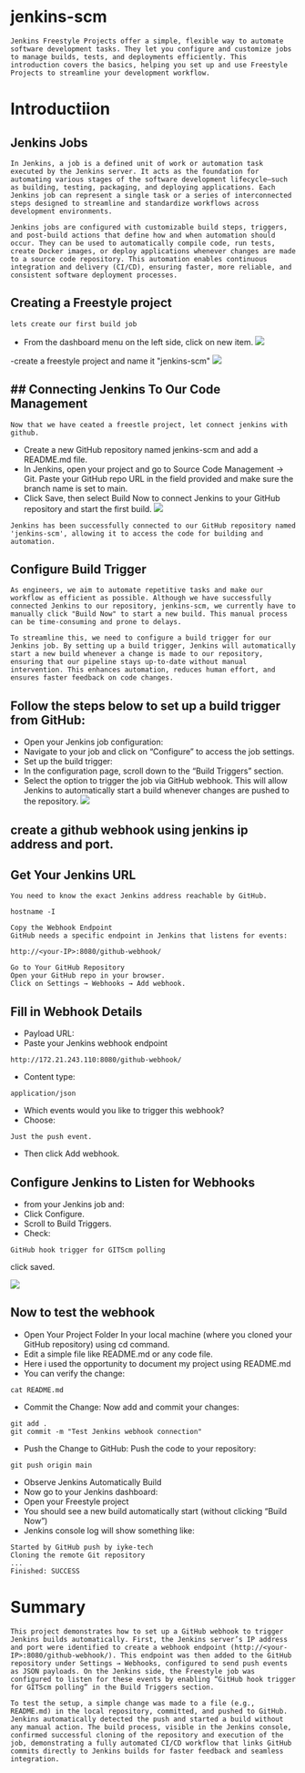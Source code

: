 # jenkins-scm
```
Jenkins Freestyle Projects offer a simple, flexible way to automate software development tasks. They let you configure and customize jobs to manage builds, tests, and deployments efficiently. This introduction covers the basics, helping you set up and use Freestyle Projects to streamline your development workflow.
```
# Introductiion

## Jenkins Jobs
```
In Jenkins, a job is a defined unit of work or automation task executed by the Jenkins server. It acts as the foundation for automating various stages of the software development lifecycle—such as building, testing, packaging, and deploying applications. Each Jenkins job can represent a single task or a series of interconnected steps designed to streamline and standardize workflows across development environments.

Jenkins jobs are configured with customizable build steps, triggers, and post-build actions that define how and when automation should occur. They can be used to automatically compile code, run tests, create Docker images, or deploy applications whenever changes are made to a source code repository. This automation enables continuous integration and delivery (CI/CD), ensuring faster, more reliable, and consistent software deployment processes.
```
## Creating a Freestyle project
```
lets create our first build job
```
- From the dashboard menu on the left side, click on new item. 
![](./img/1.item.png)

-create a freestyle project and name it "jenkins-scm"
![](./img/2.first-job.png)

## ## Connecting Jenkins To Our Code Management
```
Now that we have ceated a freestle project, let connect jenkins with github.
```
- Create a new GitHub repository named jenkins-scm and add a README.md file.
- In Jenkins, open your project and go to Source Code Management → Git. Paste your GitHub repo URL in the field provided and make sure the branch name is set to main.
- Click Save, then select Build Now to connect Jenkins to your GitHub repository and start the first build.
![](./img/4.connected.png)

```
Jenkins has been successfully connected to our GitHub repository named 'jenkins-scm', allowing it to access the code for building and automation.
```
## Configure Build Trigger
```
As engineers, we aim to automate repetitive tasks and make our workflow as efficient as possible. Although we have successfully connected Jenkins to our repository, jenkins-scm, we currently have to manually click "Build Now" to start a new build. This manual process can be time-consuming and prone to delays.

To streamline this, we need to configure a build trigger for our Jenkins job. By setting up a build trigger, Jenkins will automatically start a new build whenever a change is made to our repository, ensuring that our pipeline stays up-to-date without manual intervention. This enhances automation, reduces human effort, and ensures faster feedback on code changes.
```
## Follow the steps below to set up a build trigger from GitHub:

- Open your Jenkins job configuration:
- Navigate to your job and click on “Configure” to access the job settings.
- Set up the build trigger:
- In the configuration page, scroll down to the “Build Triggers” section.
- Select the option to trigger the job via GitHub webhook. This will allow Jenkins to automatically start a build whenever changes are pushed to the repository.
![](./img/5.pic5.png)

## create a github webhook using jenkins ip address and port.
## Get Your Jenkins URL
```
You need to know the exact Jenkins address reachable by GitHub.
```
```
hostname -I
```
```
Copy the Webhook Endpoint
GitHub needs a specific endpoint in Jenkins that listens for events:
```
```
http://<your-IP>:8080/github-webhook/
```
```
Go to Your GitHub Repository
Open your GitHub repo in your browser.
Click on Settings → Webhooks → Add webhook.
```
## Fill in Webhook Details
- Payload URL:
- Paste your Jenkins webhook endpoint
```
http://172.21.243.110:8080/github-webhook/
```
- Content type:
```
application/json
```
- Which events would you like to trigger this webhook?
- Choose:
```
Just the push event.
```
- Then click Add webhook.
## Configure Jenkins to Listen for Webhooks
- from your Jenkins job and:
- Click Configure.
- Scroll to Build Triggers.
- Check:
```
GitHub hook trigger for GITScm polling
```
click saved.

![](./img/webhook.png)

## Now to test the webhook

- Open Your Project Folder
In your local machine (where you cloned your GitHub repository) using cd command.
- Edit a simple file like README.md or any code file.
- Here i used the opportunity to document my project using README.md
- You can verify the change:
```
cat README.md
```
- Commit the Change: Now add and commit your changes:
```
git add .
git commit -m "Test Jenkins webhook connection"
```
- Push the Change to GitHub: Push the code to your repository:
```
git push origin main
```
- Observe Jenkins Automatically Build
- Now go to your Jenkins dashboard:
- Open your Freestyle project
- You should see a new build automatically start (without clicking “Build Now”)
- Jenkins console log will show something like:
```
Started by GitHub push by iyke-tech
Cloning the remote Git repository
...
Finished: SUCCESS
```
# Summary 
```
This project demonstrates how to set up a GitHub webhook to trigger Jenkins builds automatically. First, the Jenkins server’s IP address and port were identified to create a webhook endpoint (http://<your-IP>:8080/github-webhook/). This endpoint was then added to the GitHub repository under Settings → Webhooks, configured to send push events as JSON payloads. On the Jenkins side, the Freestyle job was configured to listen for these events by enabling “GitHub hook trigger for GITScm polling” in the Build Triggers section.

To test the setup, a simple change was made to a file (e.g., README.md) in the local repository, committed, and pushed to GitHub. Jenkins automatically detected the push and started a build without any manual action. The build process, visible in the Jenkins console, confirmed successful cloning of the repository and execution of the job, demonstrating a fully automated CI/CD workflow that links GitHub commits directly to Jenkins builds for faster feedback and seamless integration.
```





